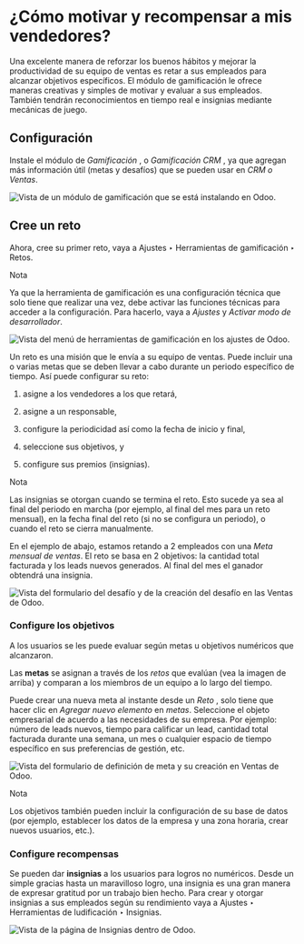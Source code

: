 # ¿Cómo motivar y recompensar a mis vendedores?

Una excelente manera de reforzar los buenos hábitos y mejorar la productividad
de su equipo de ventas es retar a sus empleados para alcanzar objetivos
específicos. El módulo de gamificación le ofrece maneras creativas y simples
de motivar y evaluar a sus empleados. También tendrán reconocimientos en
tiempo real e insignias mediante mecánicas de juego.

## Configuración

Instale el módulo de _Gamificación_ , o _Gamificación CRM_ , ya que agregan
más información útil (metas y desafíos) que se pueden usar en _CRM o Ventas_.

![Vista de un módulo de gamificación que se está instalando en
Odoo.](../../../../_images/gamification_module_install.png)

## Cree un reto

Ahora, cree su primer reto, vaya a Ajustes ‣ Herramientas de gamificación ‣
Retos.

Nota

Ya que la herramienta de gamificación es una configuración técnica que solo
tiene que realizar una vez, debe activar las funciones técnicas para acceder a
la configuración. Para hacerlo, vaya a _Ajustes_ y _Activar modo de
desarrollador_.

![Vista del menú de herramientas de gamificación en los ajustes de
Odoo.](../../../../_images/gamification_tools_menu.png)

Un reto es una misión que le envía a su equipo de ventas. Puede incluir una o
varias metas que se deben llevar a cabo durante un periodo específico de
tiempo. Así puede configurar su reto:

  1. asigne a los vendedores a los que retará,

  2. asigne a un responsable,

  3. configure la periodicidad así como la fecha de inicio y final,

  4. seleccione sus objetivos, y

  5. configure sus premios (insignias).

Nota

Las insignias se otorgan cuando se termina el reto. Esto sucede ya sea al
final del periodo en marcha (por ejemplo, al final del mes para un reto
mensual), en la fecha final del reto (si no se configura un periodo), o cuando
el reto se cierra manualmente.

En el ejemplo de abajo, estamos retando a 2 empleados con una _Meta mensual de
ventas_. El reto se basa en 2 objetivos: la cantidad total facturada y los
leads nuevos generados. Al final del mes el ganador obtendrá una insignia.

![Vista del formulario del desafío y de la creación del desafío en las Ventas
de Odoo.](../../../../_images/challenges.png)

### Configure los objetivos

A los usuarios se les puede evaluar según metas u objetivos numéricos que
alcanzaron.

Las **metas** se asignan a través de los _retos_ que evalúan (vea la imagen de
arriba) y comparan a los miembros de un equipo a lo largo del tiempo.

Puede crear una nueva meta al instante desde un _Reto_ , solo tiene que hacer
clic en _Agregar nuevo elemento_ en _metas_. Seleccione el objeto empresarial
de acuerdo a las necesidades de su empresa. Por ejemplo: número de leads
nuevos, tiempo para calificar un lead, cantidad total facturada durante una
semana, un mes o cualquier espacio de tiempo específico en sus preferencias de
gestión, etc.

![Vista del formulario de definición de meta y su creación en Ventas de
Odoo.](../../../../_images/goal_definitions.png)

Nota

Los objetivos también pueden incluir la configuración de su base de datos (por
ejemplo, establecer los datos de la empresa y una zona horaria, crear nuevos
usuarios, etc.).

### Configure recompensas

Se pueden dar **insignias** a los usuarios para logros no numéricos. Desde un
simple gracias hasta un maravilloso logro, una insignia es una gran manera de
expresar gratitud por un trabajo bien hecho. Para crear y otorgar insignias a
sus empleados según su rendimiento vaya a Ajustes ‣ Herramientas de
ludificación ‣ Insignias.

![Vista de la página de Insignias dentro de
Odoo.](../../../../_images/badges.png)


